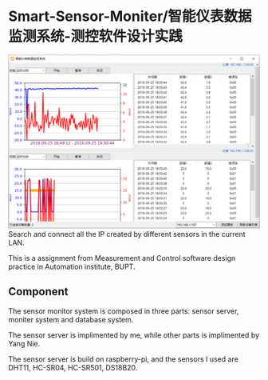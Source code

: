 # Smart-Sensor-Moniter/智能仪表数据监测系统-测控软件设计实践
![Image text](https://github.com/lukewys/Smart-Sensor-Moniter/blob/master/screen_shot.png)
Search and connect all the IP created by different sensors in the current LAN.

This is a assignment from Measurement and Control software design practice in Automation institute, BUPT.

## Component

The sensor monitor system is composed in three parts: sensor server, moniter system and database system.

The sensor server is implimented by me, while other parts is implimented by Yang Nie. 

The sensor server is build on raspberry-pi, and the sensors I used are DHT11, HC-SR04, HC-SR501, DS18B20.
